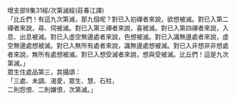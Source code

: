 增支部9集31經/次第滅經(莊春江譯)  
「比丘們！有這九次第滅，那九個呢？對已入初禪者來說，欲想被滅。對已入第二禪者來說，尋、伺被滅。對已入第三禪者來說，喜被滅。對已入第四禪者來說，入息、出息被滅。對已入虛空無邊處者來說，色想被滅。對已入識無邊處者來說，虛空無邊處想被滅。對已入無所有處者來說，識無邊處想被滅。對已入非想非非想處者來說，無所有處想被滅。對已入想受滅者來說，想與受被滅。比丘們！這是九次第滅。」  
眾生住處品第三，其攝頌：  
「三處、未調、渴愛，眾生、慧、石柱，  
二則怨恨、二則嫌恨，次第滅。」  
  
  
